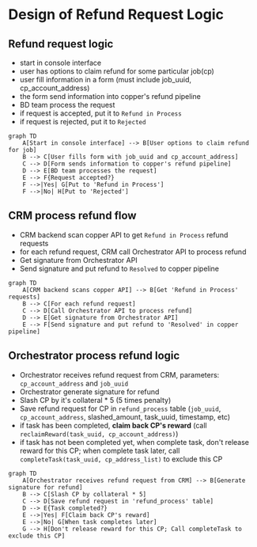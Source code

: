 # Design of Refund Request Logic

## Refund request logic

- start in console interface
- user has options to claim refund for some particular job(cp)
- user fill information in a form (must include job_uuid, cp_account_address)
- the form send information into copper's refund pipeline
- BD team process the request
- if request is accepted, put it to `Refund in Process`
- if request is rejected, put it to `Rejected`

```mermaid
graph TD
    A[Start in console interface] --> B[User options to claim refund for job]
    B --> C[User fills form with job_uuid and cp_account_address]
    C --> D[Form sends information to copper's refund pipeline]
    D --> E[BD team processes the request]
    E --> F{Request accepted?}
    F -->|Yes| G[Put to 'Refund in Process']
    F -->|No| H[Put to 'Rejected']
```

## CRM process refund flow

- CRM backend scan copper API to get `Refund in Process` refund requests
- for each refund request, CRM call Orchestrator API to process refund
- Get signature from Orchestrator API
- Send signature and put refund to `Resolved` to copper pipeline


```mermaid
graph TD
    A[CRM backend scans copper API] --> B[Get 'Refund in Process' requests]
    B --> C[For each refund request]
    C --> D[Call Orchestrator API to process refund]
    D --> E[Get signature from Orchestrator API]
    E --> F[Send signature and put refund to 'Resolved' in copper pipeline]
```

## Orchestrator process refund logic

- Orchestrator receives refund request from CRM, parameters: `cp_account_address` and `job_uuid`
- Orchestrator generate signature for refund
- Slash CP by it's collateral * 5 (5 times penalty)
- Save refund request for CP in `refund_process` table (`job_uuid`, `cp_account_address`, slashed_amount, task_uuid, timestamp, etc)
- if task has been completed, **claim back CP's reward** (call `reclaimReward(task_uuid, cp_account_address)`)
- if task has not been completed yet, when complete task, don't release reward for this CP; when complete task later, call `completeTask(task_uuid, cp_address_list)` to exclude this CP


```mermaid
graph TD
    A[Orchestrator receives refund request from CRM] --> B[Generate signature for refund]
    B --> C[Slash CP by collateral * 5]
    C --> D[Save refund request in 'refund_process' table]
    D --> E{Task completed?}
    E -->|Yes| F[Claim back CP's reward]
    E -->|No| G[When task completes later]
    G --> H[Don't release reward for this CP; Call completeTask to exclude this CP]
```


